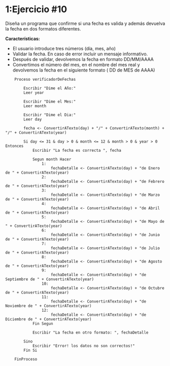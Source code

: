 # 1:Ejercicio #10

Diseña un programa que confirme si una fecha es valida y además devuelva la fecha en dos formatos diferentes.

**Características:**

* El usuario introduce tres números (día, mes, año)
* Validar la fecha. En caso de error incluir un mensaje informativo.
* Después de validar, devolvemos la fecha en formato DD/MM/AAAA
* Convertimos el número del mes, en el nombre del mes real y devolvemos la fecha en el siguiente formato ( DD de MES de AAAA)

```
    Proceso verificadorDeFechas

        Escribir "Dime el Año:"
        Leer year

        Escribir "Dime el Mes:"
        Leer month

        Escribir "Dime el Dia:"
        Leer day

        fecha <- ConvertirATexto(day) + "/" + ConvertirATexto(month) + "/" + ConvertirATexto(year)

        Si day <= 31 & day > 0 & month <= 12 & month > 0 & year > 0  Entonces
            Escribir "La fecha es correcta ", fecha

            Segun month Hacer
                1:
                    fechaDetalle <- ConvertirATexto(day) + "de Enero de " + ConvertirATexto(year)
                2:
                    fechaDetalle <- ConvertirATexto(day) + "de Febrero de " + ConvertirATexto(year)
                3:
                    fechaDetalle <- ConvertirATexto(day) + "de Marzo de " + ConvertirATexto(year)
                4: 
                    fechaDetalle <- ConvertirATexto(day) + "de Abril de " + ConvertirATexto(year)
                5:
                    fechaDetalle <- ConvertirATexto(day) + "de Mayo de " + ConvertirATexto(year)
                6:
                    fechaDetalle <- ConvertirATexto(day) + "de Junio de " + ConvertirATexto(year)
                7:
                    fechaDetalle <- ConvertirATexto(day) + "de Julio de " + ConvertirATexto(year)
                8:
                    fechaDetalle <- ConvertirATexto(day) + "de Agosto de " + ConvertirATexto(year)
                9:
                    fechaDetalle <- ConvertirATexto(day) + "de Septiembre de " + ConvertirATexto(year)
                10:
                    fechaDetalle <- ConvertirATexto(day) + "de Octubre de " + ConvertirATexto(year)
                11: 
                    fechaDetalle <- ConvertirATexto(day) + "de Noviembre de " + ConvertirATexto(year)
                12:
                    fechaDetalle <- ConvertirATexto(day) + "de Diciembre de " + ConvertirATexto(year)
            Fin Segun

            Escribir "La fecha en otro formato: ", fechaDetalle

        Sino
            Escribir "Error! los datos no son correctos!"
        Fin Si

    FinProceso 
```





